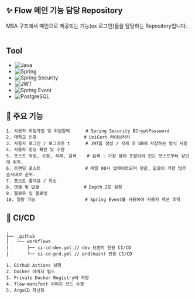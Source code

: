 ## ✨ Flow 메인 기능 담당 Repository

MSA 구조에서 메인으로 제공되는 기능(ex 로그인)들을 담당하는 Repository입니다.<br>
<br>

## Tool
- ![Java](https://img.shields.io/badge/Java-17-ED8B00?style=flat-square&logo=openjdk&logoColor=white)
- ![Spring](https://img.shields.io/badge/Spring-6DB33F?style=flat-square&logo=spring&logoColor=white)
- ![Spring Security](https://img.shields.io/badge/Spring%20Security-6DB33F?style=flat-square&logo=spring&logoColor=white)
- ![JWT](https://img.shields.io/badge/JWT-000000?style=flat-square&logo=jsonwebtokens&logoColor=white)
- ![Spring Event](https://img.shields.io/badge/Spring%20Event-6DB33F?style=flat-square&logo=spring&logoColor=white)
- ![PostgreSQL](https://img.shields.io/badge/PostgreSQL-4169E1?style=flat-square&logo=postgresql&logoColor=white)




## 🚀 주요 기능
```
1. 사용자 회원가입 및 회원탈퇴      # Spring Security BCryptPassword
2. 대학교 인증                  # UniCert 라이브러리
3. 사용자 로그인 / 로그아웃 t      # JWT를 생성 / 삭제 후 DB에 저장하는 방식 사용
4. 사용자 정보 확인 및 수정        
5. 포스트 작성, 수정, 삭제, 검색    # 검색 : 가장 많이 포함되어 있는 포스트부터 상단에 위치.
6. 트랜딩 포스트                 # 매일 00시 업데이트되며 댓글, 답글이 가장 많은 순서대로 순위. 
7. 포스트 좋아요 / 취소           
8. 댓글 및 답글                 # Depth 2로 설정
9. 팔로우 및 팔로잉
10. 알람 기능                   # Spring Event를 사용하여 사용자 액션 추적
```

## 🌊 CI/CD
```
.
├── .github
│   └── workflows
│       ├── ci-cd-dev.yml // dev 브랜치 전용 CI/CD
│       └── ci-cd-prd.yml // prd(main) 전용 CI/CD

1. Github Actions 실행
2. Docker 이미지 빌드
3. Private Docker Registry에 저장
4. flow-manifest 이미지 코드 수정
5. ArgoCD 최신화
```

